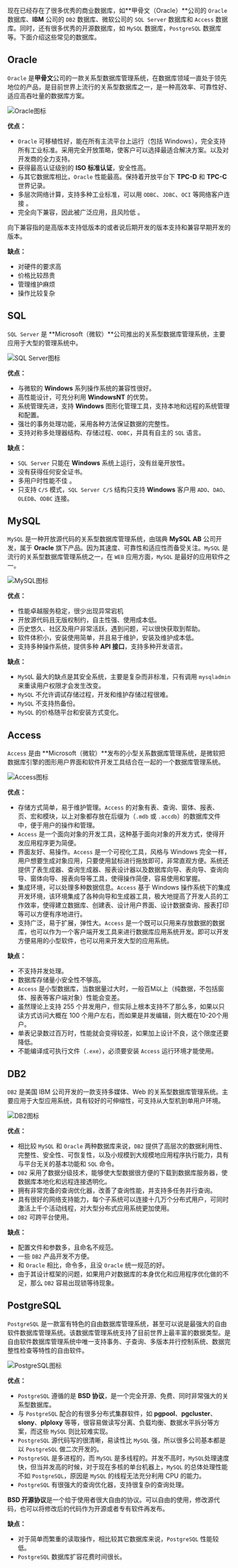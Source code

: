 现在已经存在了很多优秀的商业数据库，如**甲骨文（Oracle）**公司的 `Oracle` 数据库、**IBM** 公司的 `DB2` 数据库、微软公司的 `SQL Server` 数据库和 `Access` 数据库。同时，还有很多优秀的开源数据库，如 `MySQL` 数据库，`PostgreSQL` 数据库等。下面介绍这些常见的数据库。

## Oracle

`Oracle` 是**甲骨文**公司的一款关系型数据库管理系统，在数据库领域一直处于领先地位的产品，是目前世界上流行的关系型数据库之一，是一种高效率、可靠性好、适应高吞吐量的数据库方案。

![Oracle图标](https://cdn.jsdelivr.net/gh/shuxhan/pic-cdn@03b9a90cdf956b227369aa94de9dc664b8c3b5d7/2021/04/11/a35c3d867cbb63e9150df399e253780e.png)

**优点：**

- `Oracle` 可移植性好，能在所有主流平台上运行（包括 Windows），完全支持所有工业标准。采用完全开放策略，使客户可以选择最适合解决方案。以及对开发商的全力支持。
- 获得最高认证级别的 **ISO 标准认证**，安全性高。
- 与其它数据库相比，`Oracle` 性能最高。保持着开放平台下 **TPC-D** 和 **TPC-C** 世界记录。
- 多层次网络计算，支持多种工业标准，可以用 `ODBC`、`JDBC`、`OCI` 等网络客户连接 。
- 完全向下兼容，因此被广泛应用，且风险低 。
  
向下兼容指的是高版本支持低版本的或者说后期开发的版本支持和兼容早期开发的版本。

**缺点：**
- 对硬件的要求高
- 价格比较昂贵
- 管理维护麻烦
- 操作比较复杂
  
## SQL 
`SQL Server` 是 **Microsoft（微软）**公司推出的关系型数据库管理系统，主要应用于大型的管理系统中。

![SQL Server图标](https://cdn.jsdelivr.net/gh/shuxhan/pic-cdn@7738e16ea493a74d06c645035e3489dd27c543b2/2021/04/11/558f97fd183d8d73e4e48057833d55f3.png)

**优点：**
- 与微软的 **Windows** 系列操作系统的兼容性很好。
- 高性能设计，可充分利用 **WindowsNT** 的优势。
- 系统管理先进，支持 **Windows** 图形化管理工具，支持本地和远程的系统管理和配置。
- 强壮的事务处理功能，采用各种方法保证数据的完整性。
- 支持对称多处理器结构、存储过程、`ODBC`，并具有自主的 `SQL` 语言。

**缺点：**
- `SQL Server` 只能在 **Windows** 系统上运行，没有丝毫开放性。
- 没有获得任何安全证书。
- 多用户时性能不佳 。
- 只支持 `C/S` 模式，`SQL Server C/S` 结构只支持 **Windows** 客户用 `ADO`、`DAO`、`OLEDB`、`ODBC` 连接。

## MySQL
`MySQL` 是一种开放源代码的关系型数据库管理系统，由瑞典 **MySQL AB** 公司开发，属于 **Oracle** 旗下产品。因为其速度、可靠性和适应性而备受关注。`MySQL` 是流行的关系型数据库管理系统之一，在 `WEB` 应用方面，`MySQL` 是最好的应用软件之一。

![MySQL图标](https://cdn.jsdelivr.net/gh/shuxhan/pic-cdn@99c4a2695eb1bce3b91e54883b1cf4a9e92204b4/2021/04/11/3f0e7f36bc2b3c886edacb0373bb553a.png)

**优点：**
- 性能卓越服务稳定，很少出现异常宕机
- 开放源代码且无版权制约，自主性强、使用成本低。
- 历史悠久、社区及用户非常活跃，遇到问题，可以很快获取到帮助。
- 软件体积小，安装使用简单，并且易于维护，安装及维护成本低。
- 支持多种操作系统，提供多种 **API 接口**，支持多种开发语言。

**缺点：**
- `MySQ`L 最大的缺点是其安全系统，主要是复杂而非标准，只有调用 `mysqladmin` 来重读用户权限才会发生改变。
- `MySQL` 不允许调试存储过程，开发和维护存储过程很难。
- `MySQL` 不支持热备份。
- `MySQL` 的价格随平台和安装方式变化。
  
## Access
`Access` 是由 **Microsoft（微软）**发布的小型关系数据库管理系统，是微软把数据库引擎的图形用户界面和软件开发工具结合在一起的一个数据库管理系统。

![Access图标](https://cdn.jsdelivr.net/gh/shuxhan/pic-cdn@c2f8b042459cbcf827222e9b3ade4ffa729aa1ca/2021/04/11/22fe4e9f9d1772599d75513053539b0d.png)

**优点：**
- 存储方式简单，易于维护管理。`Access` 的对象有表、查询、窗体、报表、页、宏和模块，以上对象都存放在后缀为（`.mdb` 或 `.accdb`）的数据库文件中，便于用户的操作和管理。
- `Access` 是一个面向对象的开发工具，这种基于面向对象的开发方式，使得开发应用程序更为简便。
- 界面友好、易操作。`Access` 是一个可视化工具，风格与 Windows 完全一样，用户想要生成对象应用，只要使用鼠标进行拖放即可，非常直观方便。系统还提供了表生成器、查询生成器、报表设计器以及数据库向导、表向导、查询向导、窗体向导、报表向导等工具，使得操作简便，容易使用和掌握。
- 集成环境，可以处理多种数据信息。`Access` 基于 Windows 操作系统下的集成开发环境，该环境集成了各种向导和生成器工具，极大地提高了开发人员的工作效率，使得建立数据库、创建表、设计用户界面、设计数据查询、报表打印等可以方便有序地进行。
- 支持广泛，易于扩展，弹性大。`Access` 是一个既可以只用来存放数据的数据库，也可以作为一个客户端开发工具来进行数据库应用系统开发。即可以开发方便易用的小型软件，也可以用来开发大型的应用系统。

**缺点：**
- 不支持并发处理。
- 数据库存储量小安全性不够高。
- `Access` 是小型数据库，当数据量过大时，一般百M以上（纯数据，不包括窗体、报表等客户端对象）性能会变差。
- 虽然理论上支持 255 个并发用户，但实际上根本支持不了那么多，如果以只读方式访问大概在 100 个用户左右，而如果是并发编辑，则大概在10-20个用户。
- 单表记录数过百万时，性能就会变得较差，如果加上设计不良，这个限度还要降低。
- 不能编译成可执行文件（`.exe`），必须要安装 `Access` 运行环境才能使用。
## DB2
`DB2` 是美国 IBM 公司开发的一款支持多媒体、Web 的关系型数据库管理系统。主要应用于大型应用系统，具有较好的可伸缩性，可支持从大型机到单用户环境。

![DB2图标](https://cdn.jsdelivr.net/gh/shuxhan/pic-cdn@9e37a45af93a7efac5aeb6dac46ea4dde6eb213d/2021/04/11/53db0c6324ad3e5f87846b0ff0c0a79f.png)

**优点：**
- 相比较 `MySQL` 和 `Oracle` 两种数据库来说，`DB2` 提供了高层次的数据利用性、完整性、安全性、可恢复性，以及小规模到大规模地应用程序执行能力，具有与平台无关的基本功能和 `SQL` 命令。
- `DB2` 采用了数据分级技术，能够使大型数据很方便的下载到数据库服务器，使数据库本地化和远程连接透明化。
- 拥有非常完备的查询优化器，改善了查询性能，并支持多任务并行查询。
- 具有很好的网络支持能力，每个子系统可以连接十几万个分布式用户，可同时激活上千个活动线程，对大型分布式应用系统更加使用。
- `DB2` 可跨平台使用。

**缺点：**
- 配置文件和参数多，且命名不规范。
- 一些 `DB2` 产品开发不方便。
- 和 `Oracle` 相比，命令多，且没 `Oracle` 统一规范的好。
- 由于其设计框架的问题，如果用户对数据库的本身优化和应用程序优化做的不足，那么 `DB2` 容易出现锁等待现象。

## PostgreSQL
`PostgreSQL` 是一款富有特色的自由数据库管理系统，甚至可以说是最强大的自由软件数据库管理系统。该数据库管理系统支持了目前世界上最丰富的数据类型。是自由软件数据库管理系统中唯一支持事务、子查询、多版本并行控制系统、数据完整性检查等特性的自由软件。

![PostgreSQL图标](https://cdn.jsdelivr.net/gh/shuxhan/pic-cdn@4f1f3f695ad252d721a2ff244aa43260a437d883/2021/04/11/ee5fef5c850dddef0b0c7c63d18943bf.png)

**优点：**
- `PostgreSQL` 遵循的是 **BSD 协议**，是一个完全开源、免费、同时非常强大的关系型数据库。
- 与 `PostgreSQL` 配合的有很多分布式集群软件，如 **pgpool**、**pgcluster**、**slony**、**plploxy** 等等，很容易做读写分离、负载均衡、数据水平拆分等方案，而这些 `MySQL` 则比较难实现。
- `PostgreSQL` 源代码写的很清晰，易读性比 `MySQL` 强，所以很多公司基本都是以 `PostgreSQL` 做二次开发的。
- `PostgreSQL` 是多进程的，而 `MySQL` 是多线程的。并发不高时，`MySQL`处理速度快，但当并发高的时候，对于现在多核的单台机器上，`MySQL` 的总体处理性能不如 `PostgreSQL`，原因是 `MySQL` 的线程无法充分利用 CPU 的能力。
- `PostgreSQL` 有很强大的查询优化器，支持很复杂的查询处理。
  
**BSD 开源协议**是一个给于使用者很大自由的协议。可以自由的使用，修改源代码，也可以将修改后的代码作为开源或者专有软件再发布。

**缺点：**
- 对于简单而繁重的读取操作，相比较其它数据库来说，`PostgreSQL` 性能较低。
- `PostgreSQL` 数据库扩容花费时间很长。